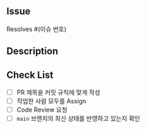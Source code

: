## Issue

Resolves #(이슈 번호)

## Description

## Check List

- [ ] PR 제목을 커밋 규칙에 맞게 작성
- [ ] 작업한 사람 모두를 Assign
- [ ] Code Review 요청
- [ ] `main` 브랜치의 최신 상태를 반영하고 있는지 확인
